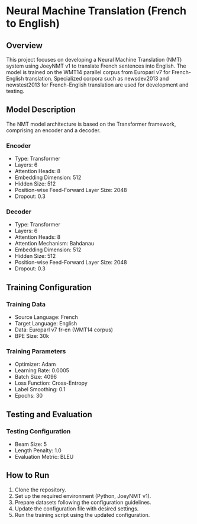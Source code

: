 # Neural Machine Translation (French to English)

## Overview

This project focuses on developing a Neural Machine Translation (NMT) system using JoeyNMT v1 to translate French sentences into English. The model is trained on the WMT14 parallel corpus from Europarl v7 for French-English translation. Specialized corpora such as newsdev2013 and newstest2013 for French-English translation are used for development and testing.

## Model Description

The NMT model architecture is based on the Transformer framework, comprising an encoder and a decoder.

### Encoder
- Type: Transformer
- Layers: 6
- Attention Heads: 8
- Embedding Dimension: 512
- Hidden Size: 512
- Position-wise Feed-Forward Layer Size: 2048
- Dropout: 0.3

### Decoder
- Type: Transformer
- Layers: 6
- Attention Heads: 8
- Attention Mechanism: Bahdanau
- Embedding Dimension: 512
- Hidden Size: 512
- Position-wise Feed-Forward Layer Size: 2048
- Dropout: 0.3

## Training Configuration

### Training Data
- Source Language: French
- Target Language: English
- Data: Europarl v7 fr-en (WMT14 corpus)
- BPE Size: 30k

### Training Parameters
- Optimizer: Adam
- Learning Rate: 0.0005
- Batch Size: 4096
- Loss Function: Cross-Entropy
- Label Smoothing: 0.1
- Epochs: 30

## Testing and Evaluation

### Testing Configuration
- Beam Size: 5
- Length Penalty: 1.0
- Evaluation Metric: BLEU

## How to Run

1. Clone the repository.
2. Set up the required environment (Python, JoeyNMT v1).
3. Prepare datasets following the configuration guidelines.
4. Update the configuration file with desired settings.
5. Run the training script using the updated configuration.
